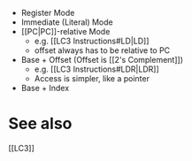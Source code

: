 * Register Mode
* Immediate (Literal) Mode
* [[PC|PC]]-relative Mode
	* e.g. [[LC3 Instructions#LD|LD]]
	* offset always has to be relative to PC
* Base + Offset (Offset is [[2's Complement]])
	* e.g. [[LC3 Instructions#LDR|LDR]]
	* Access is simpler, like a pointer
* Base + Index

# See also
[[LC3]]

